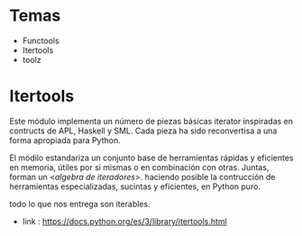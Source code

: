 # Temas

* Functools
* Itertools
* toolz

# Itertools

Este módulo implementa un número de piezas básicas iterator inspiradas en contructs de APL, Haskell y SML. Cada pieza ha sido reconvertisa a una forma apropiada para Python.

El módilo estandariza un conjunto base de herramientas rápidas y eficientes en memoria, útiles por si mismas o en combinación con otras. Juntas, forman un <_algebra de iteradores_>. haciendo posible la contrucción de herramientas especializadas, sucintas y eficientes, en Python puro.

todo lo que nos entrega son iterables.


* link : https://docs.python.org/es/3/library/itertools.html
